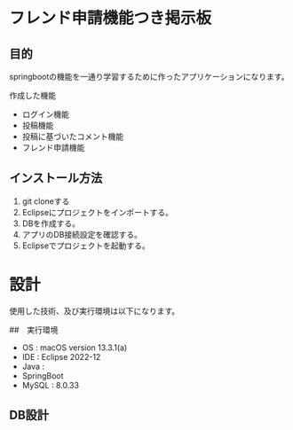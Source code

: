 # フレンド申請機能つき掲示板
## 目的
springbootの機能を一通り学習するために作ったアプリケーションになります。

作成した機能
- ログイン機能
- 投稿機能
- 投稿に基づいたコメント機能
- フレンド申請機能

## インストール方法
1. git cloneする
2. Eclipseにプロジェクトをインポートする。
3. DBを作成する。
4. アプリのDB接続設定を確認する。
5. Eclipseでプロジェクトを起動する。

# 設計
使用した技術、及び実行環境は以下になります。

##　実行環境

- OS : macOS version 13.3.1(a)
- IDE : Eclipse 2022-12
- Java :
- SpringBoot
- MySQL : 8.0.33

## DB設計

